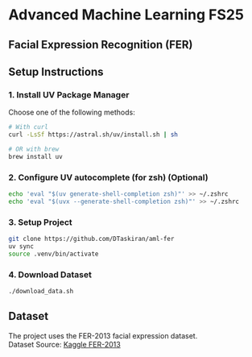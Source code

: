 # Advanced Machine Learning FS25
## Facial Expression Recognition (FER)

## Setup Instructions

### 1. Install UV Package Manager

Choose one of the following methods:

```sh
# With curl 
curl -LsSf https://astral.sh/uv/install.sh | sh

# OR with brew
brew install uv
```

### 2. Configure UV autocomplete (for zsh) (Optional)
```sh
echo 'eval "$(uv generate-shell-completion zsh)"' >> ~/.zshrc
echo 'eval "$(uvx --generate-shell-completion zsh)"' >> ~/.zshrc
```

### 3. Setup Project
```sh
git clone https://github.com/DTaskiran/aml-fer
uv sync
source .venv/bin/activate
```

### 4. Download Dataset
```sh
./download_data.sh
```

## Dataset
The project uses the FER-2013 facial expression dataset.  
Dataset Source: [Kaggle FER-2013](https://www.kaggle.com/datasets/pankaj4321/fer-2013-facial-expression-dataset)
